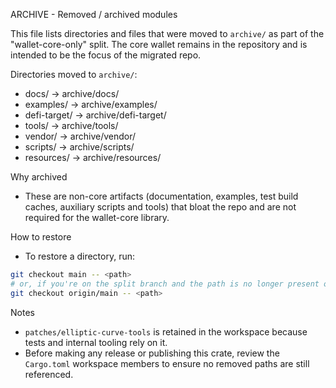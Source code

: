 ARCHIVE - Removed / archived modules

This file lists directories and files that were moved to `archive/` as part of the "wallet-core-only" split. The core wallet remains in the repository and is intended to be the focus of the migrated repo.

Directories moved to `archive/`:

- docs/               -> archive/docs/
- examples/           -> archive/examples/
- defi-target/        -> archive/defi-target/
- tools/              -> archive/tools/
- vendor/             -> archive/vendor/
- scripts/            -> archive/scripts/
- resources/          -> archive/resources/

Why archived
- These are non-core artifacts (documentation, examples, test build caches, auxiliary scripts and tools) that bloat the repo and are not required for the wallet-core library.

How to restore
- To restore a directory, run:

```bash
git checkout main -- <path>
# or, if you're on the split branch and the path is no longer present on main, you can fetch it from the original remote
git checkout origin/main -- <path>
```

Notes
- `patches/elliptic-curve-tools` is retained in the workspace because tests and internal tooling rely on it.
- Before making any release or publishing this crate, review the `Cargo.toml` workspace members to ensure no removed paths are still referenced.
